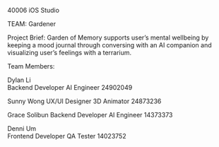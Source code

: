 40006 iOS Studio

TEAM: Gardener

Project Brief: Garden of Memory supports user’s mental wellbeing by keeping a mood journal through conversing with an AI companion and visualizing user’s feelings with a terrarium. 

Team Members:

Dylan Li  
Backend Developer
AI Engineer
24902049

Sunny Wong
UX/UI Designer
3D Animator
24873236

Grace Solibun 
Backend Developer
AI Engineer
14373373

Denni Um  
Frontend Developer QA Tester
14023752
